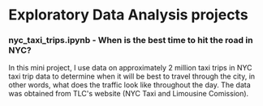 # Exploratory Data Analysis projects

### nyc_taxi_trips.ipynb - When is the best time to hit the road in NYC?
  In this mini project, I use data on approximately 2 million taxi trips in NYC taxi trip data to determine when it will be best to travel through the city, in other words, what does the traffic look like throughout the day. The data was obtained from TLC's website (NYC Taxi and Limousine Comission).
